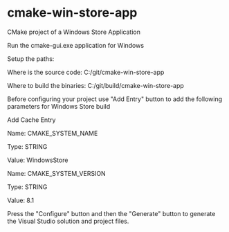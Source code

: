 # cmake-win-store-app
CMake project of a Windows Store Application

Run the cmake-gui.exe application for Windows

Setup the paths:

Where is the source code: C:/git/cmake-win-store-app

Where to build the binaries: C:/git/build/cmake-win-store-app

Before configuring your project use "Add Entry" button to add the following parameters for Windows Store build

Add Cache Entry

Name: CMAKE_SYSTEM_NAME

Type: STRING

Value: WindowsStore

Name: CMAKE_SYSTEM_VERSION

Type: STRING

Value: 8.1

Press the "Configure" button and then the "Generate" button to generate the Visual Studio solution and project files.
